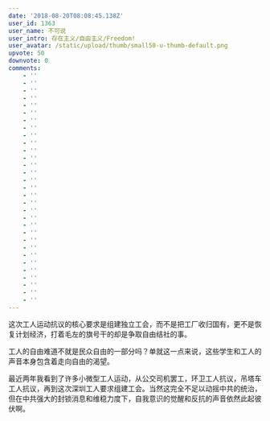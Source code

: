 ```yaml
---
date: '2018-08-20T08:08:45.138Z'
user_id: 1363
user_name: 不可说
user_intro: 存在主义/自由主义/Freedom!
user_avatar: /static/upload/thumb/small50-u-thumb-default.png
upvote: 50
downvote: 0
comments:
    - ''
    - ''
    - ''
    - ''
    - ''
    - ''
    - ''
    - ''
    - ''
    - ''
    - ''
    - ''
    - ''
    - ''
    - ''
    - ''
    - ''
    - ''
    - ''
    - ''
    - ''
    - ''
    - ''
    - ''
    - ''
    - ''
    - ''
    - ''
    - ''
    - ''
    - ''
---
```


这次工人运动抗议的核心要求是组建独立工会，而不是把工厂收归国有，更不是恢复计划经济，打着毛左的旗号干的却是争取自由结社的事。

工人的自由难道不就是民众自由的一部分吗？单就这一点来说，这些学生和工人的声音本身包含着走向自由的渴望。

最近两年我看到了许多小微型工人运动，从公交司机罢工，环卫工人抗议，吊塔车工人抗议，再到这次深圳工人要求组建工会。当然这完全不足以动摇中共的统治，但在中共强大的封锁消息和维稳力度下，自我意识的觉醒和反抗的声音依然此起彼伏啊。

